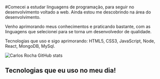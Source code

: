 #Comecei a estudar linguagens de programação, para seguir no desenvolvimento voltado a web. Ainda estou me descobrindo na área do desenvolvimento.

Venho aprimorando meus conhecimentos e praticando bastante, com as linguagens que selecionei para se torna um desenvolvedor de qualidade. 

Tecnologias que uso e sigo aprimorando:
HTML5, CSS3, JavaScript, Node, React, MongoDB, MySql.

  ![Carlos Rocha GitHub stats](https://github-readme-stats.vercel.app/api?username=CarlosmsRocha&icons=true&theme=merko&hide=contribs,prs)

## Tecnologias que eu uso no meu dia!

<div style="display: inline_block"><br/>
<div style="display: inline_block">
  <img align="center" alt="html5" src="https://img.shields.io/badge/HTML5-E34F26?style=for-the-badge&logo=html5&logoColor=white />
  <img align="center" alt="css" src="https://img.shields.io/badge/CSS3-1572B6?style=for-the-badge&logo=css3&logoColor=white />
  <img align="center" alt="js" src="https://img.shields.io/badge/JavaScript-F7DF1E?style=for-the-badge&logo=javascript&logoColor=black />
  <img align="center" alt="react" src="https://img.shields.io/badge/React-20232A?style=for-the-badge&logo=react&logoColor=61DAFB />
  <img align="center" alt="nodejs" src="https://img.shields.io/badge/Node.js-43853D?style=for-the-badge&logo=node.js&logoColor=white />
  
  
</div><br/>
  
